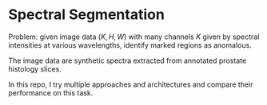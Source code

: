 # Spectral Segmentation

Problem: given image data $(K,H,W)$ with many channels $K$ given by spectral intensities at various wavelengths, identify marked regions as anomalous. 

The image data are synthetic spectra extracted from annotated prostate histology slices.

In this repo, I try multiple approaches and architectures and compare their performance on this task. 
